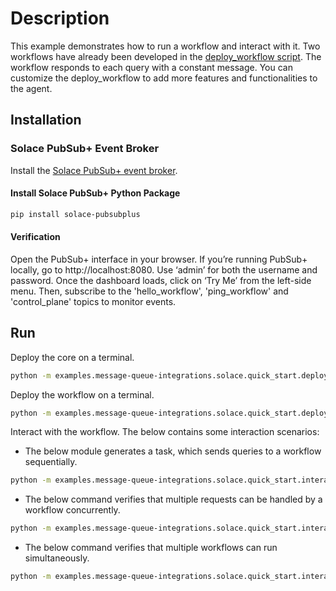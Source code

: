 # Description
This example demonstrates how to run a workflow and interact with it. Two workflows have already been developed in the [deploy_workflow script](./deploy_core.py). The workflow responds to each query with a constant message. You can customize the deploy_workflow to add more features and functionalities to the agent.

## Installation
### Solace PubSub+ Event Broker
Install the [Solace PubSub+ event broker](https://docs.solace.com/Get-Started/Getting-Started-Try-Broker.htm).

#### Install Solace PubSub+ Python Package
```bash
pip install solace-pubsubplus
```

#### Verification
Open the PubSub+ interface in your browser. If you’re running PubSub+ locally, go to http://localhost:8080. Use ‘admin’ for both the username and password. Once the dashboard loads, click on ‘Try Me’ from the left-side menu. Then, subscribe to the 'hello_workflow', 'ping_workflow' and 'control_plane' topics to monitor events.

## Run
Deploy the core on a terminal.

``` bash
python -m examples.message-queue-integrations.solace.quick_start.deploy_core
```

Deploy the workflow on a terminal.

``` bash
python -m examples.message-queue-integrations.solace.quick_start.deploy_workflow
```

Interact with the workflow. The below contains some interaction scenarios:

- The below module generates a task, which sends queries to a workflow sequentially.

``` bash
python -m examples.message-queue-integrations.solace.quick_start.interaction_simple
```

- The below command verifies that multiple requests can be handled by a workflow concurrently.

``` bash
python -m examples.message-queue-integrations.solace.quick_start.interaction_concurrent
```

- The below command verifies that multiple workflows can run simultaneously.

``` bash
python -m examples.message-queue-integrations.solace.quick_start.interaction_multi_flows
```

